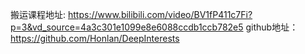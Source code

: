 搬运课程地址: https://www.bilibili.com/video/BV1fP411c7Fi?p=3&vd_source=4a3c301e1099e8e6088ccdb1ccb782e5
github地址：https://github.com/Honlan/DeepInterests